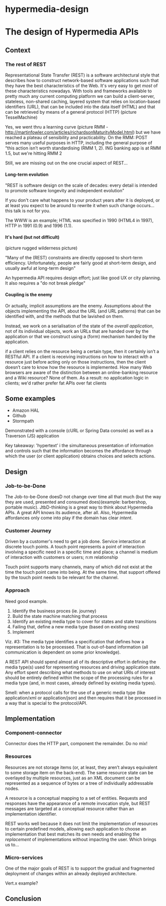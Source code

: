 hypermedia-design
=================

# The design of Hypermedia APIs

## Context

### The rest of REST
Representational State Transfer (REST) is a software architectural style that describes how to construct network-based software applications such that they have the best characteristics of the Web. It's very easy to get *most* of these characteristics nowadays. With tools and frameworks available to pretty much any current computing platform we can build a client-server, stateless, non-shared caching, layered system that relies on location-based identifiers (URL), that can be included into the data itself (HTML) and that can be retrieved by means of a general protocol (HTTP) (picture TesselMachine)

Yes, we went thru a learning curve (picture RMM - http://martinfowler.com/articles/richardsonMaturityModel.html) but we have reached a plateau of sensibility and practicability. On the RMM: POST serves many useful purposes in HTTP, including the general purpose of “this action isn’t worth standardising (RMM 1, 2). ING banking app is at RMM 1.5, but we're hitting RMM 2

Still, we are missing out on the one crucial aspect of REST... 

#### Long-term evolution
"REST is software design on the scale of decades: every detail is intended to promote software longevity and independent evolution"

If you don't care what happens to your product years after it is deployed, or at least you expect to be around to rewrite it when such change occurs... this talk is not for you.

The WWW is an example; HTML was specified in 1990 (HTML4 in 1997), HTTP in 1991 (0.9) and 1996 (1.1).

#### It's hard (but not difficult)
(picture rugged wilderness picture)

"Many of the (REST) constraints are directly opposed to short-term efficiency. Unfortunately, people are fairly good at short-term design, and usually awful at long-term design"

An hypermedia API requires design effort; just like good UX or city planning. It also requires a "do not break pledge"

#### Coupling is the enemy
Or actually, implicit assumptions are the enemy. Assumptions about the objects implementing the API, about the URL (and URL patterns) that can be identified with, and the methods that be lavished on them. 

Instead, we work on a serialisation of the state of the *overall application*, not of its individual objects, work an URLs that are handed over by the application or that we construct using a (form) mechanism handed by the application. 

if a client relies on the resource being a certain type, then it certainly isn’t a RESTful API. If a client is receiving instructions on how to interact with a resource just before acting only on those instructions, then the client doesn’t care to know how the resource is implemented. How many Web browsers are aware of the distinction between an online-banking resource and a Wiki resource? None of them. As a result: no application logic in clients; we'd rather prefer fat APIs over fat clients

## Some examples
- Amazon HAL
- Github
- Stormpath

Demonstrated with a console (cURL or Spring Data console) as well as a Traverson (JS) application

Key takeaway: 'hypertext' i the simultaneous presentation of information and controls such that the information becomes the affordance through which the user (or client application) obtains choices and selects actions.

## Design
### Job-to-be-Done
The Job-to-be-Done doesD not change over time all that much (but the way they are used, presented and consumed does)(example: barbershop, portable music). JtbD-thinking is a great way to think about Hypermedia APIs. A great API knows its audience, after all. Also, Hypermedia affordances only come into play if the domain has clear *intent*.

### Customer Journey
Driven by a customer's need to get a job done. Service interaction at discrete touch points. A touch point represents a point of interaction involving a specific need in a specific time and place; a channel is medium of interaction with customers or users; n:m relationship

Touch point supports many channels, many of which did not exist at the time the touch point came into being. At the same time, that support offered by the touch point needs to be relevant for the channel.

### Approach
Need good example.

1. Identify the business proces (ie. journey)
2. Build the state machine matching that process
3. Identify an existing media type to cover for states and state transitions
4. Failing that, define a new media type (based on existing ones)
5. Implement

Viz. #3: The media type identifies a specification that defines how a representation is to be processed. That is out-of-band information (all communication is dependent on some prior knowledge).

A REST API should spend almost all of its descriptive effort in defining the media type(s) used for representing resources and driving application state. Any effort spent describing what methods to use on what URIs of interest should be entirely defined within the scope of the processing rules for a media type (and, in most cases, already defined by existing media types). 

Smell: when a protocol calls for the use of a generic media type (like application/xml or application/json) and then requires that it be processed in a way that is special to the protocol/API.

## Implementation

### Component-connector
Connector does the HTTP part, component the remainder. Do no mix!

### Resources
Resources are not storage items (or, at least, they aren’t always equivalent to some storage item on the back-end). The same resource state can be overlayed by multiple resources, just as an XML document can be represented as a sequence of bytes or a tree of individually addressable nodes.

A resource is a conceptual mapping to a set of entities. Requests and responses have the appearance of a remote invocation style, but REST messages are targeted at a conceptual resource rather than an implementation identifier.

REST works well because it does not limit the implementation of resources to certain predefined models, allowing each application to choose an implementation that best matches its own needs and enabling the *replacement* of implementations without impacting the user. Which brings us to...

### Micro-services
One of the major goals of REST is to support the gradual and fragmented deployment of changes within an already deployed architecture.

Vert.x example?

## Conclusion
